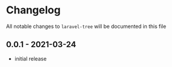 # Changelog

All notable changes to `laravel-tree` will be documented in this file

## 0.0.1 - 2021-03-24

- initial release
